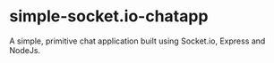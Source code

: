 # simple-socket.io-chatapp
A simple, primitive chat application built using Socket.io, Express and NodeJs.

